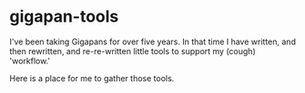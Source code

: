 gigapan-tools
============

I've been taking Gigapans for over five years. In that time I have written,
and then rewritten, and re-re-written little tools to support my (cough)
'workflow.' 

Here is a place for me to gather those tools. 
